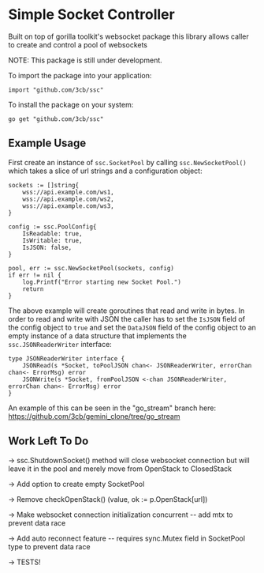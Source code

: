 # Simple Socket Controller
Built on top of gorilla toolkit's websocket package this library allows caller to create and control a pool of websockets

NOTE: This package is still under development.

To import the package into your application:

```
import "github.com/3cb/ssc"
```

To install the package on your system:

```
go get "github.com/3cb/ssc"
```


## Example Usage

First create an instance of `ssc.SocketPool` by calling `ssc.NewSocketPool()` which takes a slice of url strings and a configuration object:
```
sockets := []string{
    wss://api.example.com/ws1,
    wss://api.example.com/ws2,
    wss://api.example.com/ws3,
}

config := ssc.PoolConfig{
    IsReadable: true,
    IsWritable: true,
    IsJSON: false,
}

pool, err := ssc.NewSocketPool(sockets, config)
if err != nil {
    log.Printf("Error starting new Socket Pool.")
	return
}
```

The above example will create goroutines that read and write in bytes.  In order to read and write with JSON the caller has to set the `IsJSON` field of the config object to `true` and set the `DataJSON` field of the config object to an empty instance of a data structure that implements the `ssc.JSONReaderWriter` interface:

```
type JSONReaderWriter interface {
	JSONRead(s *Socket, toPoolJSON chan<- JSONReaderWriter, errorChan chan<- ErrorMsg) error
	JSONWrite(s *Socket, fromPoolJSON <-chan JSONReaderWriter, errorChan chan<- ErrorMsg) error
}
```

An example of this can be seen in the "go_stream" branch here: https://github.com/3cb/gemini_clone/tree/go_stream

## Work Left To Do

-> ssc.ShutdownSocket() method will close websocket connection but will leave it in the pool and merely move from OpenStack to ClosedStack

-> Add option to create empty SocketPool

-> Remove checkOpenStack() (value, ok := p.OpenStack[url])

-> Make websocket connection initialization concurrent -- add mtx to prevent data race

-> Add auto reconnect feature -- requires sync.Mutex field in SocketPool type to prevent data race

-> TESTS!